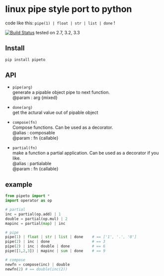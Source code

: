 # linux pipe style port to python

code like this: `pipe(1) | float | str | list | done` !

[![Build Status](https://travis-ci.org/v2e4lisp/pipeto.png)](https://travis-ci.org/v2e4lisp/pipeto)
tested on 2.7, 3.2, 3.3

## Install
```bash
pip install pipeto
```

## API
* `pipe(arg)`  
generate a pipable object pipe to next function.  
@param : arg {mixed}

* `done(arg)`  
get the actural value out of pipable object

* `compose(fn)`  
Compose functions. Can be used as a decorator.  
@alias : composable  
@param : fn {callable}

* `partial(fn)`  
make a function a partial application. Can be used as a decorator if you like.  
@alias : partialable  
@param : fn {callable}

## example
```python
from pipeto import *
import operator as op

# partial
inc = partial(op.add) | 1
double = partial(op.mul) | 2
mapinc = partial(map) | inc

# pipe
pipe(1) | float | str | list | done    # == ['1', '.', '0']
pipe(2) | inc | done                   # == 3
pipe(2) | inc | double | done          # == 6
pipe([1,2,3]) | mapinc | sum | done    # == 9

# compose
newfn = compose(inc) | double
newfn(2) # == double(inc(2))
```
